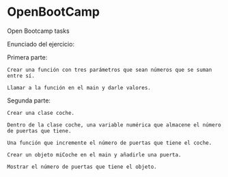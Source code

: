 # OpenBootCamp
Open Bootcamp tasks

Enunciado del ejercicio:

Primera parte:

    Crear una función con tres parámetros que sean números que se suman entre sí.

    Llamar a la función en el main y darle valores.

Segunda parte:

    Crear una clase coche.

    Dentro de la clase coche, una variable numérica que almacene el número de puertas que tiene.

    Una función que incremente el número de puertas que tiene el coche.

    Crear un objeto miCoche en el main y añadirle una puerta.

    Mostrar el número de puertas que tiene el objeto.
